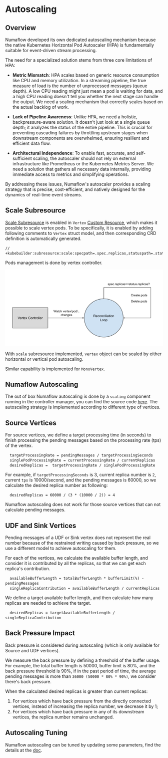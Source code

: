 # Autoscaling

## Overview

Numaflow developed its own dedicated autoscaling mechanism because the native Kubernetes Horizontal Pod Autoscaler (HPA) is fundamentally suitable for event-driven stream processing.

The need for a specialized solution stems from three core limitations of HPA:

- **Metric Mismatch**: HPA scales based on generic resource consumption like CPU and memory utilization. In a streaming pipeline, the true measure of load is the number of unprocessed messages (queue depth). A low CPU reading might just mean a pod is waiting for data, and a high CPU reading doesn't tell you whether the next stage can handle the output. We need a scaling mechanism that correctly scales based on the actual backlog of work.

- **Lack of Pipeline Awareness**: Unlike HPA, we need a holistic, backpressure-aware solution. It doesn't just look at a single queue depth; it analyzes the status of the entire pipeline. This is crucial for preventing cascading failures by throttling upstream stages when downstream components are overwhelmed, ensuring resilient and efficient data flow.

- **Architectural Independence**: To enable fast, accurate, and self-sufficient scaling, the autoscaler should not rely on external infrastructure like Prometheus or the Kubernetes Metrics Server. We need a solution that gathers all necessary data internally, providing immediate access to metrics and simplifying operations.

By addressing these issues, Numaflow's autoscaler provides a scaling strategy that is precise, cost-efficient, and natively designed for the dynamics of real-time event streams.

## Scale Subresource

[Scale Subresource](https://kubernetes.io/docs/tasks/extend-kubernetes/custom-resources/custom-resource-definitions/#scale-subresource) is enabled in `Vertex` [Custom Resource](https://kubernetes.io/docs/concepts/extend-kubernetes/api-extension/custom-resources/), which makes it possible to scale vertex pods. To be specifically, it is enabled by adding following comments to `Vertex` struct model, and then corresponding CRD definition is automatically generated.

```
// +kubebuilder:subresource:scale:specpath=.spec.replicas,statuspath=.status.replicas,selectorpath=.status.selector
```

Pods management is done by vertex controller.

![Vertex Controller Reconciliation Loop](../assets/vertex_controller_loop.png)

With `scale` subresource implemented, `vertex` object can be scaled by either horizontal or vertical pod autoscaling.

Similar capability is implemented for `MonoVertex`.

## Numaflow Autoscaling

The out of box Numaflow autoscaling is done by a `scaling` component running in the controller manager, you can find the source code [here](https://github.com/numaproj/numaflow/tree/main/pkg/reconciler/vertex/scaling). The autoscaling strategy is implemented according to different type of vertices.

## Source Vertices

For source vertices, we define a target processing time (in seconds) to finish processing the pending messages based on the processing rate (tps) of the vertex.

```
  targetProcessingRate = pendingMessages / targetProcessingSeconds
  singlePodProcessingRate = currentProcessingRate / currentReplicas
  desiredReplicas =  targetProcessingRate / singlePodProcessingRate
```

For example, if `targetProcessingSeconds` is 3, current replica number is `2`, current `tps` is 10000/second, and the pending messages is 60000, so we calculate the desired replica number as following:

```
  desiredReplicas = 60000 / (3 * (10000 / 2)) = 4
```

Numaflow autoscaling does not work for those source vertices that can not calculate pending messages.

## UDF and Sink Vertices

Pending messages of a UDF or Sink vertex does not represent the real number because of the restrained writing caused by back pressure, so we use a different model to achieve autoscaling for them.

For each of the vertices, we calculate the available buffer length, and consider it is contributed by all the replicas, so that we can get each replica's contribution.

```
  availableBufferLength = totalBufferLength * bufferLimit(%) - pendingMessages
  singleReplicaContribution = availableBufferLength / currentReplicas
```

We define a target available buffer length, and then calculate how many replicas are needed to achieve the target.

```
  desiredReplicas = targetAvailableBufferLength / singleReplicaContribution
```

## Back Pressure Impact

Back pressure is considered during autoscaling (which is only available for Source and UDF vertices).

We measure the back pressure by defining a threshold of the buffer usage. For example, the total buffer length is 50000, buffer limit is 80%, and the back pressure threshold is 90%, if in the past period of time, the average pending messages is more than `36000 (50000 * 80% * 90%)`, we consider there's back pressure.

When the calculated desired replicas is greater than current replicas:

1. For vertices which have back pressure from the directly connected vertices, instead of increasing the replica number, we decrease it by 1;
2. For vertices which have back pressure in any of its downstream vertices, the replica number remains unchanged.

## Autoscaling Tuning

Numaflow autoscaling can be tuned by updating some parameters, find the details at the [doc](../user-guide/reference/autoscaling.md).
